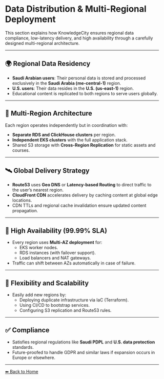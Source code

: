 # Data Distribution & Multi-Regional Deployment

This section explains how KnowledgeCity ensures regional data compliance, low-latency delivery, and high availability through a carefully designed multi-regional architecture.

---

## 🌍 Regional Data Residency

- **Saudi Arabian users**: Their personal data is stored and processed exclusively in the **Saudi Arabia (me-central-1)** region.
- **U.S. users**: Their data resides in the **U.S. (us-east-1)** region.
- Educational content is replicated to both regions to serve users globally.

---

## 🏢 Multi-Region Architecture

Each region operates independently but in coordination with:

- **Separate RDS and ClickHouse clusters** per region.
- **Independent EKS clusters** with the full application stack.
- Shared S3 storage with **Cross-Region Replication** for static assets and courses.

---

## 🛰️ Global Delivery Strategy

- **Route53** uses **Geo DNS** or **Latency-based Routing** to direct traffic to the user’s nearest region.
- **CloudFront CDN** accelerates delivery by caching content at global edge locations.
- CDN TTLs and regional cache invalidation ensure updated content propagation.

---

## 🔁 High Availability (99.99% SLA)

- Every region uses **Multi-AZ deployment** for:
  - EKS worker nodes.
  - RDS instances (with failover support).
  - Load balancers and NAT gateways.
- Traffic can shift between AZs automatically in case of failure.

---

## 🧩 Flexibility and Scalability

- Easily add new regions by:
  - Deploying duplicate infrastructure via IaC (Terraform).
  - Using CI/CD to bootstrap services.
  - Configuring S3 replication and Route53 rules.

---

## ✅ Compliance

- Satisfies regional regulations like **Saudi PDPL** and **U.S. data protection** standards.
- Future-proofed to handle GDPR and similar laws if expansion occurs in Europe or elsewhere.

---

[⬅ Back to Home](index.md)
